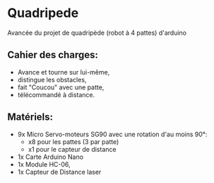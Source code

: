 # Quadripede
Avancée du projet de quadripède (robot à 4 pattes) d'arduino

<h2>Cahier des charges:</h2>
<ul>
  <li>Avance et tourne sur lui-même,</li>
  <li>distingue les obstacles,</li>
  <li>fait "Coucou" avec une patte,</li>
  <li>télécommandé à distance.</li>
</ul>
  
<h2>Matériels:</h2>
<ul>
  <li>9x Micro Servo-moteurs SG90 avec une rotation d'au moins 90°:
      <ul>
      <li>x8 pour les pattes (3 par patte)</li>
      <li>x1 pour le capteur de distance</li>
      </ul>
  </li>
  <li>1x Carte Arduino Nano</li>
  <li>1x Module HC-06,</li>
  <li>1x Capteur de Distance laser</li>
</ul>



